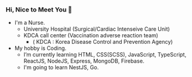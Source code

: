 ### Hi, Nice to Meet You 💖

 * I'm a Nurse. 
   - University Hospital (Surgical/Cardiac Intenseive Care Unit)
   - KDCA call center (Vaccination adverse reaction team)
     * ( KDCA : Korea Disease Control and Prevention Agency)
 * My hobby is Coding.
   - I’m currently learning HTML, CSS(SCSS), JavaScript, TypeScript, ReactJS, NodeJS, Express, MongoDB, Firebase.  
   - I'm going to learn  NestJS, Go.
 
<!--
**Bless34/Bless34** is a ✨ _special_ ✨ repository because its `README.md` (this file) appears on your GitHub profile.

Here are some ideas to get you started:

- 🔭 I’m currently working on ...
- 🌱 I’m currently learning ...
- 👯 I’m looking to collaborate on ...
- 🤔 I’m looking for help with ...
- 💬 Ask me about ...
- 📫 How to reach me: ...
- 😄 Pronouns: ...
- ⚡ Fun fact: ...
-->

